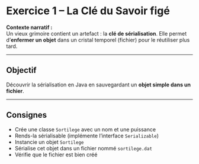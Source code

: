 # Exercice 1 – La Clé du Savoir figé

**Contexte narratif :**  
Un vieux grimoire contient un artefact : la **clé de sérialisation**. Elle permet d’**enfermer un objet** dans un cristal temporel (fichier) pour le réutiliser plus tard.

---

## Objectif

Découvrir la sérialisation en Java en sauvegardant un **objet simple dans un fichier**.

---

## Consignes

- Crée une classe `Sortilege` avec un nom et une puissance
- Rends-la sérialisable (implémente l’interface `Serializable`)
- Instancie un objet `Sortilege`
- Sérialise cet objet dans un fichier nommé `sortilege.dat`
- Vérifie que le fichier est bien créé

